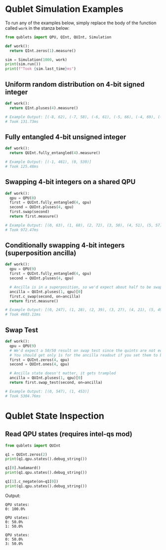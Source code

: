 Qublet Simulation Examples
===

To run any of the examples below, simply replace the body of the function called `work` in the stanza below:
```python
from qublets import QPU, QInt, QUInt, Simulation

def work():
  return QInt.zeros(1).measure()

sim = Simulation(1000, work)
print(sim.run())
print(f"Took {sim.last_time}ms")
```

Uniform random distribution on 4-bit signed integer
---
```python
def work():
  return QInt.pluses(4).measure()

# Example Output: [(-8, 62), (-7, 58), (-6, 61), (-5, 66), (-4, 69), (-3, 66), (-2, 67), (-1, 75), (0, 60), (1, 54), (2, 73), (3, 54), (4, 57), (5, 49), (6, 64), (7, 65)]
# Took 131.73ms
```

Fully entangled 4-bit unsigned integer
---
```python
def work():
  return QUInt.fully_entangled(4).measure()

# Example Output: [(-1, 461), (0, 539)]
# Took 125.48ms

```

Swapping 4-bit integers on a shared QPU
---
```python
def work():
  qpu = QPU(8)
  first = QUInt.fully_entangled(4, qpu)
  second = QUInt.pluses(4, qpu)
  first.swap(second)
  return first.measure()

# Example Output: [(0, 63), (1, 68), (2, 72), (3, 50), (4, 51), (5, 57), (6, 66), (7, 54), (8, 67), (9, 66), (10, 64), (11, 65), (12, 57), (13, 70), (14, 69), (15, 61)]
# Took 972.47ms
```

Conditionally swapping 4-bit integers (superposition ancilla)
---
```python
def work():
  qpu = QPU(9)
  first = QUInt.fully_entangled(4, qpu)
  second = QUInt.pluses(4, qpu)

  # Ancilla is in a superposition, so we'd expect about half to be swapped...
  ancilla = QUInt.pluses(1, qpu)[0]
  first.c_swap(second, on=ancilla)
  return first.measure()

# Example Output: [(0, 247), (1, 28), (2, 39), (3, 27), (4, 21), (5, 49), (6, 31), (7, 28), (8, 31), (9, 41), (10, 31), (11, 23), (12, 44), (13, 36), (14, 31), (15, 293)]
# Took 4603.11ms
```

Swap Test
---
```python
def work():
  qpu = QPU(9)
  # We'd expect a 50/50 result on swap test since the quints are not equal.
  # You should get only 1s for the ancilla readout if you set them to be.
  first = QUInt.zeros(4, qpu)
  second = QUInt.ones(4, qpu)

  # Ancilla state doesn't matter, it gets trampled
  ancilla = QUInt.pluses(1, qpu)[0]
  return first.swap_test(second, on=ancilla)

# Example Output: [(0, 547), (1, 453)]
# Took 5304.76ms
```

Qublet State Inspection
===
Read QPU states (requires intel-qs mod)
---
```python
from qublets import QUInt

q1 = QUInt.zeros(2)
print(q1.qpu.states().debug_string())

q1[0].hadamard()
print(q1.qpu.states().debug_string())

q1[1].c_negate(on=q1[0])
print(q1.qpu.states().debug_string())
```

Output:
```
QPU states:
0: 100.0%

QPU states:
0: 50.0%
1: 50.0%

QPU states:
0: 50.0%
3: 50.0%
```